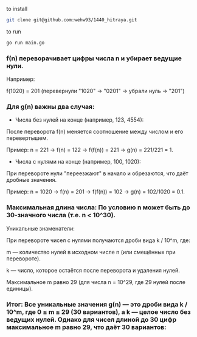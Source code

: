 to install 
```bash
git clone git@github.com:wehw93/1440_hitraya.git
```
to run
```bash
go run main.go
```
### f(n) переворачивает цифры числа n и убирает ведущие нули.

Например:

f(1020) = 201 (перевернули "1020" → "0201" → убрали нуль → "201")

### Для g(n) важны два случая: 

  - Числа без нулей на конце (например, 123, 4554):

После переворота f(n) меняется соотношение между числом и его перевертышем.

Пример: n = 221 → f(n) = 122 → f(f(n)) = 221 → g(n) = 221/221 = 1.

  - Числа с нулями на конце (например, 100, 1020):

При перевороте нули "переезжают" в начало и обрезаются, что даёт дробные значения.

Пример: n = 1020 → f(n) = 201 → f(f(n)) = 102 → g(n) = 102/1020 = 0.1.

### Максимальная длина числа: По условию n может быть до 30-значного числа (т.е. n < 10^30).

Уникальные знаменатели:

При перевороте чисел с нулями получаются дроби вида k / 10^m, где:

m — количество нулей в исходном числе n (или смещённых при перевороте).

k — число, которое остаётся после переворота и удаления нулей.

Максимальное m равно 29 (для числа n = 10^29, где 29 нулей после единицы).
### Итог: Все уникальные значения g(n) — это дроби вида k / 10^m, где 0 ≤ m ≤ 29 (30 вариантов), а k — целое число без ведущих нулей. Однако для чисел длиной до 30 цифр максимальное m равно 29, что даёт 30 вариантов:
